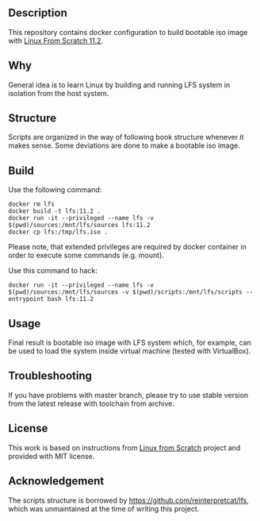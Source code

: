 ## Description

This repository contains docker configuration to build bootable iso
image with [Linux From Scratch 11.2](https://www.linuxfromscratch.org/lfs/downloads/11.2/LFS-BOOK-11.2.pdf).

## Why

General idea is to learn Linux by building and running LFS system in
isolation from the host system.

## Structure

Scripts are organized in the way of following book structure whenever
it makes sense. Some deviations are done to make a bootable iso image.

## Build

Use the following command:

    docker rm lfs
    docker build -t lfs:11.2 .
    docker run -it --privileged --name lfs -v $(pwd)/sources:/mnt/lfs/sources lfs:11.2
    docker cp lfs:/tmp/lfs.iso .

Please note, that extended privileges are required by docker container
in order to execute some commands (e.g. mount).

Use this command to hack:

    docker run -it --privileged --name lfs -v $(pwd)/sources:/mnt/lfs/sources -v $(pwd)/scripts:/mnt/lfs/scripts --entrypoint bash lfs:11.2

## Usage

Final result is bootable iso image with LFS system which, for
example, can be used to load the system inside virtual machine (tested with VirtualBox).

## Troubleshooting

If you have problems with master branch, please try to use stable version from the latest release with toolchain from archive.

## License

This work is based on instructions from [Linux from Scratch](http://www.linuxfromscratch.org/lfs)
project and provided with MIT license.

## Acknowledgement
The scripts structure is borrowed by https://github.com/reinterpretcat/lfs, which was unmaintained at
the time of writing this project.
